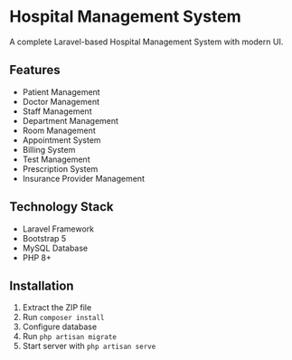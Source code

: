 # Hospital Management System

A complete Laravel-based Hospital Management System with modern UI.

## Features
- Patient Management
- Doctor Management  
- Staff Management
- Department Management
- Room Management
- Appointment System
- Billing System
- Test Management
- Prescription System
- Insurance Provider Management

## Technology Stack
- Laravel Framework
- Bootstrap 5
- MySQL Database
- PHP 8+

## Installation
1. Extract the ZIP file
2. Run `composer install`
3. Configure database
4. Run `php artisan migrate`
5. Start server with `php artisan serve`
